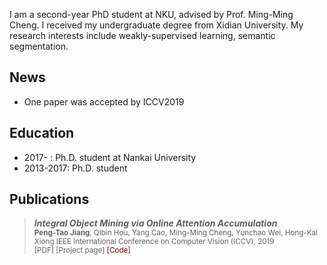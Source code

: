 I am a second-year PhD student at NKU, advised by Prof. Ming-Ming Cheng. I received my undergraduate degree from Xidian University. 
My research interests include weakly-supervised 
learning, semantic segmentation.

## News

+ One paper was accepted by ICCV2019

## Education

+ 2017-    : Ph.D. student at Nankai University
+ 2013-2017: Ph.D. student 

## Publications

>  ***Integral Object Mining via Online Attention Accumulation***       
  <sub>**Peng-Tao Jiang**, Qibin Hou, Yang Cao, Ming-Ming Cheng, Yunchao Wei, Hong-Kai Xiong
  IEEE International Conference on Computer Vision (ICCV), 2019  
  [PDF] [Project page] <font color="#660000">[Code]</font></sub>
